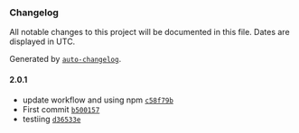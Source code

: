 ### Changelog

All notable changes to this project will be documented in this file. Dates are displayed in UTC.

Generated by [`auto-changelog`](https://github.com/CookPete/auto-changelog).

#### 2.0.1

- update workflow and using npm [`c58f79b`](https://github.com/maximecarl/joke-app/commit/c58f79b33285dd5676bdfdb95ee94331b5499373)
- First commit [`b500157`](https://github.com/maximecarl/joke-app/commit/b50015746a0070527701cc6088e8caf30136df6c)
- testiing [`d36533e`](https://github.com/maximecarl/joke-app/commit/d36533e09d3cad2181edfb40175335b0eb39e1af)
